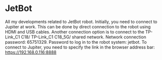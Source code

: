 # JetBot
All my developments related to JetBot robot.
Initially, you need to connect to Jupiter at work.
This can be done by direct connection to the robot using HDMI and USB cables.
Another connection option is to connect to the TP-Link_C1 C18/ TP-Link_C1 C18_5G/ shared network.
Network connection password: 65751329. Password to log in to the robot system: jetbot.
To connect to Jupiter, you need to specify the link in the browser address bar: https://192.168.0.116:8888
